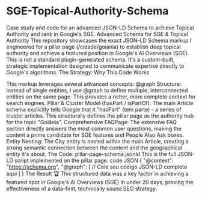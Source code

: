 # SGE-Topical-Authority-Schema
Case study and code for an advanced JSON-LD Schema to achieve Topical Authority and rank in Google's SGE.
Advanced Schema for SGE & Topical Authority
This repository showcases the exact JSON-LD Schema markup I engineered for a pillar page (/cidade/goiania) to establish deep topical authority and achieve a featured position in Google's AI Overviews (SGE).
This is not a standard plugin-generated schema. It's a custom-built, strategic implementation designed to communicate expertise directly to Google's algorithms.
The Strategy: Why This Code Works

This markup leverages several advanced concepts:
@graph Structure: Instead of single entities, I use @graph to define multiple, interconnected entities on the same page. This provides a richer, more complete context for search engines.
Pillar & Cluster Model (hasPart / isPartOf): The main Article schema explicitly tells Google that it "hasPart" (tem parte) - a series of cluster articles. This structurally defines the pillar page as the authority hub for the topic "Goiânia".
Comprehensive FAQPage: The extensive FAQ section directly answers the most common user questions, making the content a prime candidate for SGE features and People Also Ask boxes.
Entity Nesting: The City entity is nested within the main Article, creating a strong semantic connection between the content and the geographical entity it's about.
The Code: pillar-page-schema.jsonld
This is the full JSON-LD script implemented on the pillar page.
code
JSON
{
  "@context": "https://schema.org",
  "@graph": [
    // Cole seu código JSON-LD completo aqui
  ]
}
The Result 🏆
This structured data was a key factor in achieving a featured spot in Google's AI Overviews (SGE) in under 20 days, proving the effectiveness of a data-first, technically sound SEO strategy.
